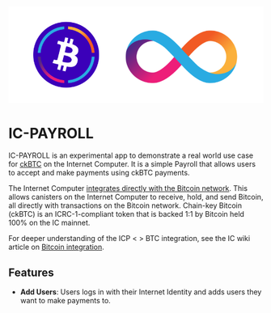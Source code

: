 ![](./media/header.png)

# IC-PAYROLL

IC-PAYROLL is an experimental app to demonstrate a real world use case for [ckBTC](https://internetcomputer.org/ckbtc/) on the Internet Computer. It is a simple Payroll that allows users to accept  and make payments using ckBTC payments.

The Internet Computer [integrates directly with the Bitcoin network](https://internetcomputer.org/docs/current/developer-docs/integrations/bitcoin/). This allows canisters on the Internet Computer to receive, hold, and send Bitcoin, all directly with transactions on the Bitcoin network. Chain-key Bitcoin (ckBTC) is an ICRC-1-compliant token that is backed 1:1 by Bitcoin held 100% on the IC mainnet.

For deeper understanding of the ICP < > BTC integration, see the IC wiki article on [Bitcoin integration](https://wiki.internetcomputer.org/wiki/Bitcoin_Integration).

## Features

- **Add Users**: Users logs in with their Internet Identity and adds users they want to make payments to.